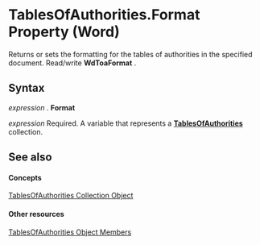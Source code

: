 
# TablesOfAuthorities.Format Property (Word)

Returns or sets the formatting for the tables of authorities in the specified document. Read/write  **WdToaFormat** .


## Syntax

 _expression_ . **Format**

 _expression_ Required. A variable that represents a **[TablesOfAuthorities](c0fd88b1-b737-2811-ec4c-1fc274fc3e20.md)** collection.


## See also


#### Concepts


[TablesOfAuthorities Collection Object](c0fd88b1-b737-2811-ec4c-1fc274fc3e20.md)
#### Other resources


[TablesOfAuthorities Object Members](b6ea0408-58c5-4f4f-c801-49f03d49e440.md)
